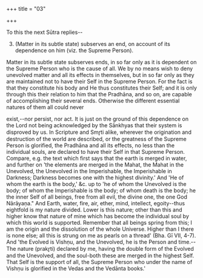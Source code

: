 +++
title = "03"

+++


To this the next Sūtra replies--

3. (Matter in its subtle state) subserves an end, on account of its dependence on him (viz. the Supreme Person).

Matter in its subtle state subserves ends, in so far only as it is dependent on the Supreme Person who is the cause of all. We by no means wish to deny unevolved matter and all its effects in themselves, but in so far only as they are maintained not to have their Self in the Supreme Person. For the fact is that they constitute his body and He thus constitutes their Self; and it is only through this their relation to him that the Pradhāna, and so on, are capable of accomplishing their several ends. Otherwise the different essential natures of them all could never

exist,--nor persist, nor act. It is just on the ground of this dependence on the Lord not being acknowledged by the Sānkhyas that their system is disproved by us. In Scripture and Smr̥ti alike, wherever the origination and destruction of the world are described, or the greatness of the Supreme Person is glorified, the Pradhāna and all its effects, no less than the individual souls, are declared to have their Self in that Supreme Person. Compare, e.g. the text which first says that the earth is merged in water, and further on 'the elements are merged in the Mahat, the Mahat in the Unevolved, the Unevolved in the Imperishable, the Imperishable in Darkness; Darkness becomes one with the highest divinity.' And 'He of whom the earth is the body,' &c. up to 'he of whom the Unevolved is the body; of whom the Imperishable is the body; of whom death is the body; he the inner Self of all beings, free from all evil, the divine one, the one God Nārāyaṇa." And Earth, water, fire, air, ether, mind, intellect, egoity--thus eightfold is my nature divided. Lower is this nature; other than this and higher know that nature of mine which has become the individual soul by which this world is supported. Remember that all beings spring from this; I am the origin and the dissolution of the whole Universe. Higher than I there is none else; all this is strung on me as pearls on a thread' (Bha. Gī VII, 4-7). And 'the Evolved is Vishṇu, and the Unevolved, he is the Person and time.--The nature (prakr̥ti) declared by me, having the double form of the Evolved and the Unevolved, and the soul-both these are merged in the highest Self. That Self is the support of all, the Supreme Person who under the name of Vishṇu is glorified in the Vedas and the Vedānta books.'

